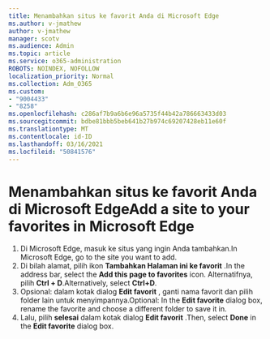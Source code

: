 ```yaml
---
title: Menambahkan situs ke favorit Anda di Microsoft Edge
ms.author: v-jmathew
author: v-jmathew
manager: scotv
ms.audience: Admin
ms.topic: article
ms.service: o365-administration
ROBOTS: NOINDEX, NOFOLLOW
localization_priority: Normal
ms.collection: Adm_O365
ms.custom:
- "9004433"
- "8258"
ms.openlocfilehash: c286af7b9a6b6e96a5735f44b42a786663433d03
ms.sourcegitcommit: bdbe81bbb5beb641b27b974c69207428eb11e60f
ms.translationtype: MT
ms.contentlocale: id-ID
ms.lasthandoff: 03/16/2021
ms.locfileid: "50841576"
---
```

# <a name="add-a-site-to-your-favorites-in-microsoft-edge"></a><span data-ttu-id="cf2de-102">Menambahkan situs ke favorit Anda di Microsoft Edge</span><span class="sxs-lookup"><span data-stu-id="cf2de-102">Add a site to your favorites in Microsoft Edge</span></span>

1. <span data-ttu-id="cf2de-103">Di Microsoft Edge, masuk ke situs yang ingin Anda tambahkan.</span><span class="sxs-lookup"><span data-stu-id="cf2de-103">In Microsoft Edge, go to the site you want to add.</span></span>
2. <span data-ttu-id="cf2de-104">Di bilah alamat, pilih ikon **Tambahkan Halaman ini ke favorit** .</span><span class="sxs-lookup"><span data-stu-id="cf2de-104">In the address bar, select the **Add this page to favorites** icon.</span></span> <span data-ttu-id="cf2de-105">Alternatifnya, pilih **Ctrl + D**.</span><span class="sxs-lookup"><span data-stu-id="cf2de-105">Alternatively, select **Ctrl+D**.</span></span>
3. <span data-ttu-id="cf2de-106">Opsional: dalam kotak dialog **Edit favorit** , ganti nama favorit dan pilih folder lain untuk menyimpannya.</span><span class="sxs-lookup"><span data-stu-id="cf2de-106">Optional: In the **Edit favorite** dialog box, rename the favorite and choose a different folder to save it in.</span></span>
4. <span data-ttu-id="cf2de-107">Lalu, pilih **selesai** dalam kotak dialog **Edit favorit** .</span><span class="sxs-lookup"><span data-stu-id="cf2de-107">Then, select **Done** in the **Edit favorite** dialog box.</span></span>
